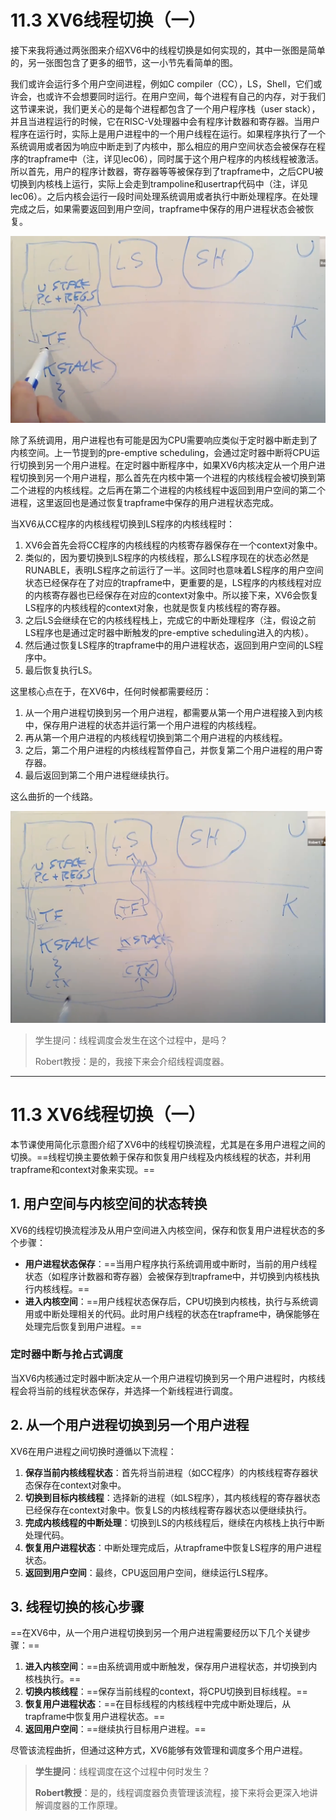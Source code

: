 # 11.3 XV6线程切换（一）

接下来我将通过两张图来介绍XV6中的线程切换是如何实现的，其中一张图是简单的，另一张图包含了更多的细节，这一小节先看简单的图。

我们或许会运行多个用户空间进程，例如C compiler（CC），LS，Shell，它们或许会，也或许不会想要同时运行。在用户空间，每个进程有自己的内存，对于我们这节课来说，我们更关心的是每个进程都包含了一个用户程序栈（user stack），并且当进程运行的时候，它在RISC-V处理器中会有程序计数器和寄存器。当用户程序在运行时，实际上是用户进程中的一个用户线程在运行。如果程序执行了一个系统调用或者因为响应中断走到了内核中，那么相应的用户空间状态会被保存在程序的trapframe中（注，详见lec06），同时属于这个用户程序的内核线程被激活。所以首先，用户的程序计数器，寄存器等等被保存到了trapframe中，之后CPU被切换到内核栈上运行，实际上会走到trampoline和usertrap代码中（注，详见lec06）。之后内核会运行一段时间处理系统调用或者执行中断处理程序。在处理完成之后，如果需要返回到用户空间，trapframe中保存的用户进程状态会被恢复。

![](<../.gitbook/assets/image (668).png>)

除了系统调用，用户进程也有可能是因为CPU需要响应类似于定时器中断走到了内核空间。上一节提到的pre-emptive scheduling，会通过定时器中断将CPU运行切换到另一个用户进程。在定时器中断程序中，如果XV6内核决定从一个用户进程切换到另一个用户进程，那么首先在内核中第一个进程的内核线程会被切换到第二个进程的内核线程。之后再在第二个进程的内核线程中返回到用户空间的第二个进程，这里返回也是通过恢复trapframe中保存的用户进程状态完成。

当XV6从CC程序的内核线程切换到LS程序的内核线程时：

1. XV6会首先会将CC程序的内核线程的内核寄存器保存在一个context对象中。
2. 类似的，因为要切换到LS程序的内核线程，那么LS程序现在的状态必然是RUNABLE，表明LS程序之前运行了一半。这同时也意味着LS程序的用户空间状态已经保存在了对应的trapframe中，更重要的是，LS程序的内核线程对应的内核寄存器也已经保存在对应的context对象中。所以接下来，XV6会恢复LS程序的内核线程的context对象，也就是恢复内核线程的寄存器。
3. 之后LS会继续在它的内核线程栈上，完成它的中断处理程序（注，假设之前LS程序也是通过定时器中断触发的pre-emptive scheduling进入的内核）。
4. 然后通过恢复LS程序的trapframe中的用户进程状态，返回到用户空间的LS程序中。
5. 最后恢复执行LS。

这里核心点在于，在XV6中，任何时候都需要经历：

1. 从一个用户进程切换到另一个用户进程，都需要从第一个用户进程接入到内核中，保存用户进程的状态并运行第一个用户进程的内核线程。
2. 再从第一个用户进程的内核线程切换到第二个用户进程的内核线程。
3. 之后，第二个用户进程的内核线程暂停自己，并恢复第二个用户进程的用户寄存器。
4. 最后返回到第二个用户进程继续执行。

这么曲折的一个线路。

![](<../.gitbook/assets/image (763).png>)

> 学生提问：线程调度会发生在这个过程中，是吗？
>
> Robert教授：是的，我接下来会介绍线程调度器。



------



# 11.3 XV6线程切换（一）

本节课使用简化示意图介绍了XV6中的线程切换流程，尤其是在多用户进程之间的切换。==线程切换主要依赖于保存和恢复用户线程及内核线程的状态，并利用trapframe和context对象来实现。==

## 1. 用户空间与内核空间的状态转换

XV6的线程切换流程涉及从用户空间进入内核空间，保存和恢复用户进程状态的多个步骤：

- **用户进程状态保存**：==当用户程序执行系统调用或中断时，当前的用户线程状态（如程序计数器和寄存器）会被保存到trapframe中，并切换到内核栈执行内核线程。==
- **进入内核空间**：==用户线程状态保存后，CPU切换到内核栈，执行与系统调用或中断处理相关的代码。此时用户线程的状态在trapframe中，确保能够在处理完后恢复到用户进程。==

### 定时器中断与抢占式调度

当XV6内核通过定时器中断决定从一个用户进程切换到另一个用户进程时，内核线程会将当前的线程状态保存，并选择一个新线程进行调度。

## 2. 从一个用户进程切换到另一个用户进程

XV6在用户进程之间切换时遵循以下流程：

1. **保存当前内核线程状态**：首先将当前进程（如CC程序）的内核线程寄存器状态保存在context对象中。
2. **切换到目标内核线程**：选择新的进程（如LS程序），其内核线程的寄存器状态已经保存在context对象中。恢复LS的内核线程寄存器状态以便继续执行。
3. **完成内核线程的中断处理**：切换到LS的内核线程后，继续在内核栈上执行中断处理代码。
4. **恢复用户进程状态**：中断处理完成后，从trapframe中恢复LS程序的用户进程状态。
5. **返回到用户空间**：最终，CPU返回用户空间，继续运行LS程序。

## 3. 线程切换的核心步骤

==在XV6中，从一个用户进程切换到另一个用户进程需要经历以下几个关键步骤：==

1. **进入内核空间**：==由系统调用或中断触发，保存用户进程状态，并切换到内核栈执行。==
2. **切换内核线程**：==保存当前线程的context，将CPU切换到目标线程。==
3. **恢复用户进程状态**：==在目标线程的内核线程中完成中断处理后，从trapframe中恢复用户进程状态。==
4. **返回用户空间**：==继续执行目标用户进程。==

尽管该流程曲折，但通过这种方式，XV6能够有效管理和调度多个用户进程。

> **学生提问**：线程调度在这个过程中何时发生？
>
> **Robert教授**：是的，线程调度器负责管理该流程，接下来将会更深入地讲解调度器的工作原理。

